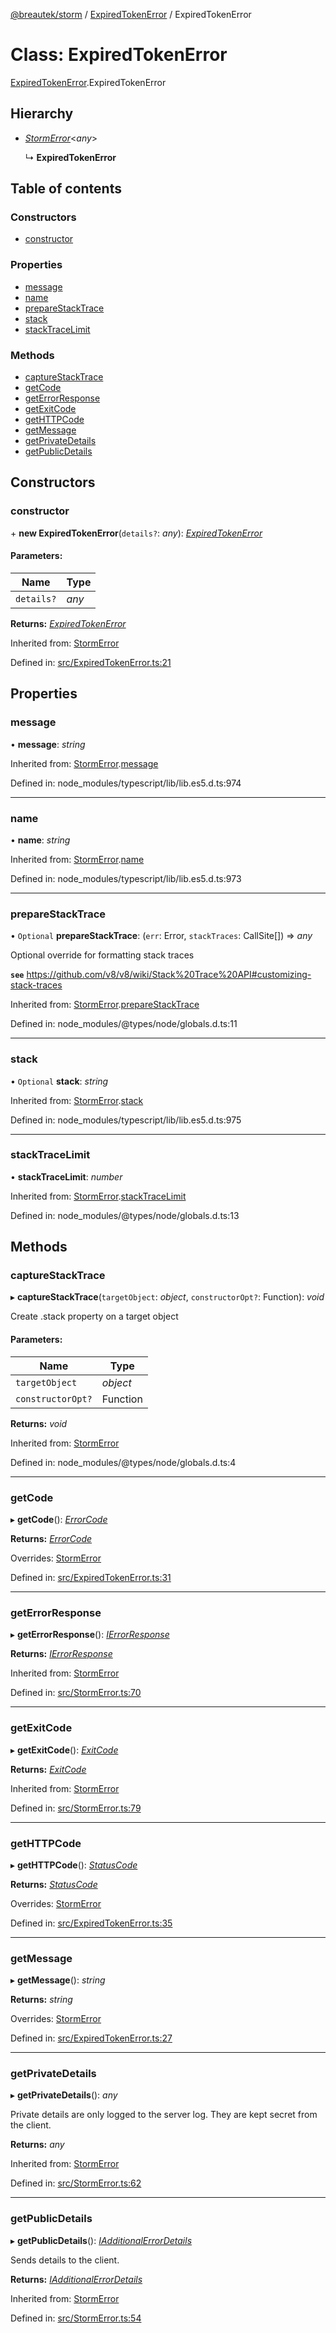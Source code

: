 [@breautek/storm](../README.md) / [ExpiredTokenError](../modules/expiredtokenerror.md) / ExpiredTokenError

# Class: ExpiredTokenError

[ExpiredTokenError](../modules/expiredtokenerror.md).ExpiredTokenError

## Hierarchy

* [*StormError*](stormerror.stormerror-1.md)<*any*\>

  ↳ **ExpiredTokenError**

## Table of contents

### Constructors

- [constructor](expiredtokenerror.expiredtokenerror-1.md#constructor)

### Properties

- [message](expiredtokenerror.expiredtokenerror-1.md#message)
- [name](expiredtokenerror.expiredtokenerror-1.md#name)
- [prepareStackTrace](expiredtokenerror.expiredtokenerror-1.md#preparestacktrace)
- [stack](expiredtokenerror.expiredtokenerror-1.md#stack)
- [stackTraceLimit](expiredtokenerror.expiredtokenerror-1.md#stacktracelimit)

### Methods

- [captureStackTrace](expiredtokenerror.expiredtokenerror-1.md#capturestacktrace)
- [getCode](expiredtokenerror.expiredtokenerror-1.md#getcode)
- [getErrorResponse](expiredtokenerror.expiredtokenerror-1.md#geterrorresponse)
- [getExitCode](expiredtokenerror.expiredtokenerror-1.md#getexitcode)
- [getHTTPCode](expiredtokenerror.expiredtokenerror-1.md#gethttpcode)
- [getMessage](expiredtokenerror.expiredtokenerror-1.md#getmessage)
- [getPrivateDetails](expiredtokenerror.expiredtokenerror-1.md#getprivatedetails)
- [getPublicDetails](expiredtokenerror.expiredtokenerror-1.md#getpublicdetails)

## Constructors

### constructor

\+ **new ExpiredTokenError**(`details?`: *any*): [*ExpiredTokenError*](expiredtokenerror.expiredtokenerror-1.md)

#### Parameters:

Name | Type |
------ | ------ |
`details?` | *any* |

**Returns:** [*ExpiredTokenError*](expiredtokenerror.expiredtokenerror-1.md)

Inherited from: [StormError](stormerror.stormerror-1.md)

Defined in: [src/ExpiredTokenError.ts:21](https://github.com/breautek/storm/blob/51bc6e5/src/ExpiredTokenError.ts#L21)

## Properties

### message

• **message**: *string*

Inherited from: [StormError](stormerror.stormerror-1.md).[message](stormerror.stormerror-1.md#message)

Defined in: node_modules/typescript/lib/lib.es5.d.ts:974

___

### name

• **name**: *string*

Inherited from: [StormError](stormerror.stormerror-1.md).[name](stormerror.stormerror-1.md#name)

Defined in: node_modules/typescript/lib/lib.es5.d.ts:973

___

### prepareStackTrace

• `Optional` **prepareStackTrace**: (`err`: Error, `stackTraces`: CallSite[]) => *any*

Optional override for formatting stack traces

**`see`** https://github.com/v8/v8/wiki/Stack%20Trace%20API#customizing-stack-traces

Inherited from: [StormError](stormerror.stormerror-1.md).[prepareStackTrace](stormerror.stormerror-1.md#preparestacktrace)

Defined in: node_modules/@types/node/globals.d.ts:11

___

### stack

• `Optional` **stack**: *string*

Inherited from: [StormError](stormerror.stormerror-1.md).[stack](stormerror.stormerror-1.md#stack)

Defined in: node_modules/typescript/lib/lib.es5.d.ts:975

___

### stackTraceLimit

• **stackTraceLimit**: *number*

Inherited from: [StormError](stormerror.stormerror-1.md).[stackTraceLimit](stormerror.stormerror-1.md#stacktracelimit)

Defined in: node_modules/@types/node/globals.d.ts:13

## Methods

### captureStackTrace

▸ **captureStackTrace**(`targetObject`: *object*, `constructorOpt?`: Function): *void*

Create .stack property on a target object

#### Parameters:

Name | Type |
------ | ------ |
`targetObject` | *object* |
`constructorOpt?` | Function |

**Returns:** *void*

Inherited from: [StormError](stormerror.stormerror-1.md)

Defined in: node_modules/@types/node/globals.d.ts:4

___

### getCode

▸ **getCode**(): [*ErrorCode*](../enums/errorcode.errorcode-1.md)

**Returns:** [*ErrorCode*](../enums/errorcode.errorcode-1.md)

Overrides: [StormError](stormerror.stormerror-1.md)

Defined in: [src/ExpiredTokenError.ts:31](https://github.com/breautek/storm/blob/51bc6e5/src/ExpiredTokenError.ts#L31)

___

### getErrorResponse

▸ **getErrorResponse**(): [*IErrorResponse*](../interfaces/stormerror.ierrorresponse.md)

**Returns:** [*IErrorResponse*](../interfaces/stormerror.ierrorresponse.md)

Inherited from: [StormError](stormerror.stormerror-1.md)

Defined in: [src/StormError.ts:70](https://github.com/breautek/storm/blob/51bc6e5/src/StormError.ts#L70)

___

### getExitCode

▸ **getExitCode**(): [*ExitCode*](../enums/exitcode.exitcode-1.md)

**Returns:** [*ExitCode*](../enums/exitcode.exitcode-1.md)

Inherited from: [StormError](stormerror.stormerror-1.md)

Defined in: [src/StormError.ts:79](https://github.com/breautek/storm/blob/51bc6e5/src/StormError.ts#L79)

___

### getHTTPCode

▸ **getHTTPCode**(): [*StatusCode*](../enums/statuscode.statuscode-1.md)

**Returns:** [*StatusCode*](../enums/statuscode.statuscode-1.md)

Overrides: [StormError](stormerror.stormerror-1.md)

Defined in: [src/ExpiredTokenError.ts:35](https://github.com/breautek/storm/blob/51bc6e5/src/ExpiredTokenError.ts#L35)

___

### getMessage

▸ **getMessage**(): *string*

**Returns:** *string*

Overrides: [StormError](stormerror.stormerror-1.md)

Defined in: [src/ExpiredTokenError.ts:27](https://github.com/breautek/storm/blob/51bc6e5/src/ExpiredTokenError.ts#L27)

___

### getPrivateDetails

▸ **getPrivateDetails**(): *any*

Private details are only logged to the server log.
They are kept secret from the client.

**Returns:** *any*

Inherited from: [StormError](stormerror.stormerror-1.md)

Defined in: [src/StormError.ts:62](https://github.com/breautek/storm/blob/51bc6e5/src/StormError.ts#L62)

___

### getPublicDetails

▸ **getPublicDetails**(): [*IAdditionalErrorDetails*](../interfaces/stormerror.iadditionalerrordetails.md)

Sends details to the client.

**Returns:** [*IAdditionalErrorDetails*](../interfaces/stormerror.iadditionalerrordetails.md)

Inherited from: [StormError](stormerror.stormerror-1.md)

Defined in: [src/StormError.ts:54](https://github.com/breautek/storm/blob/51bc6e5/src/StormError.ts#L54)
